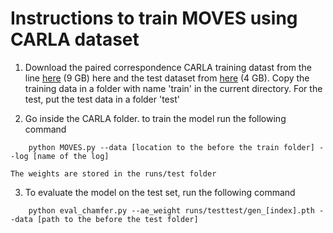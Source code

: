 # Instructions to train MOVES using CARLA dataset

1) Download the paired correspondence CARLA training datast from the line [here](https://www.kaggle.com/datasets/ssahoodotinfinity/carla-64-training) (9 GB) here and the test dataset from [here](https://www.kaggle.com/datasets/ssahoodotinfinity/carla64-preprocessed-range-image-dataset) (4 GB). Copy the training data in a folder with name 'train' in the current directory. For the test, put the test data in a folder 'test'

2) Go inside the CARLA folder. to train the model run the following command
```shell
    python MOVES.py --data [location to the before the train folder] --log [name of the log]
```

    The weights are stored in the runs/test folder


3) To evaluate the model on the test set, run the following command

```shell
    python eval_chamfer.py --ae_weight runs/testtest/gen_[index].pth --data [path to the before the test folder]
```
